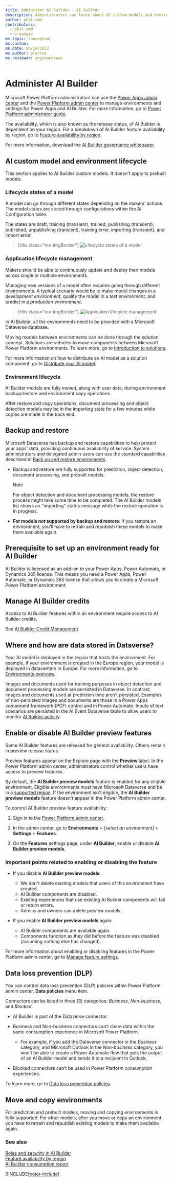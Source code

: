 ```yaml
---
title: Administer AI Builder - AI Builder
description: Administrators can learn about AI custom models and environment lifecycle, backup and restore, managing capacity, enabling or disabling the feature, and data loss prevention in AI Builder.
author: phil-cmd
contributors:
  - phil-cmd
  - v-aangie
ms.topic: conceptual
ms.custom: 
ms.date: 06/16/2022
ms.author: plarrue
ms.reviewer: angieandrews
---
```


# Administer AI Builder

Microsoft Power Platform administrators can use the [Power Apps admin center](https://admin.powerapps.com) and the [Power Platform admin center](https://admin.powerplatform.microsoft.com) to manage environments and settings for Power Apps and AI Builder. For more information, go to [Power Platform administrator guide](/power-platform/admin/admin-documentation).

The availability, which is also known as the release status, of AI Builder is dependent on your region. For a breakdown of AI Builder feature availability by region, go to [Feature availability by region](availability-region.md).

For more information, download the [AI Builder governance whitepaper](https://go.microsoft.com/fwlink/?linkid=2244137&clcid=0x409).

## AI custom model and environment lifecycle

This section applies to AI Builder custom models. It doesn't apply to prebuilt models.

### Lifecycle states of a model

A model can go through different states depending on the makers’ actions. The model states are stored through configurations within the AI Configuration table.

The states are draft, training (transient), trained, publishing (transient), published, unpublishing (transient), training error, importing (transient), and import error.

> [!div class="mx-imgBorder"]
> ![Lifecycle states of a model](media/model-lifecycle.png "Lifecycle states of a model")

### Application lifecycle management

Makers should be able to continuously update and deploy their models across single or multiple environments.

Managing new versions of a model often requires going through different environments. A typical scenario would be to make model changes in a *development environment*, qualify the model in a *test environment*, and predict in a *production environment*.

> [!div class="mx-imgBorder"]
> ![Application lifecycle management](media/app-lifecycle.png "Application lifecycle management")

In AI Builder, all the environments need to be provided with a Microsoft Dataverse database.

Moving models between environments can be done through the solution concept. Solutions are vehicles to move components between Microsoft Power Platform environments. To learn more, go to [Introduction to solutions](/power-apps/developer/data-platform/introduction-solutions).

For more information on how to distribute an AI model as a solution component, go to [Distribute your AI model](distribute-model.md).

### Environment lifecycle

AI Builder models are fully moved, along with user data, during environment backup/restore and environment copy operations.

After restore and copy operations, document processing and object detection models may be in the importing state for a few minutes while copies are made in the back end.

## Backup and restore

Microsoft Dataverse has backup and restore capabilities to help protect your apps' data, providing continuous availability of service. System administrators and delegated admin users can use the standard capabilities described in [Back up and restore environments](/power-platform/admin/backup-restore-environments).

- Backup and restore are fully supported for prediction, object detection, document processing, and prebuilt models.

  >[!NOTE]
  >For object detection and document processing models, the restore process might take some time to be completed. The AI Builder models list shows an "importing" status message while the restore operation is in progress.

- **For models *not* supported by backup and restore**: If you restore an environment, you'll have to retrain and republish these models to make them available again.

## Prerequisite to set up an environment ready for AI Builder

AI Builder is licensed as an add-on to your Power Apps, Power Automate, or Dynamics 365 license. This means you need a Power Apps, Power Automate, or Dynamics 365 license that allows you to create a Microsoft Power Platform environment.

## Manage AI Builder credits 

Access to AI Builder features within an environment require access to AI Builder credits.

See [AI Builder Credit Management](credit-management.md)


## Where and how are data stored in Dataverse?

Your AI model is deployed in the region that hosts the environment. For example, if your environment is created in the Europe region, your model is deployed in datacenters in Europe. For more information, go to [Environments overview](/power-platform/admin/environments-overview).

Images and documents used for training purposes in object detection and document processing models are persisted in Dataverse. In contrast, images and documents used at prediction time aren't persisted. Examples of non-persisted images and documents are those in a Power Apps component framework (PCF) control and in Power Automate. Inputs of text scenarios are persisted in the AI Event Dataverse table to allow users to monitor [AI Builder activity](activity-monitoring.md).

## Enable or disable AI Builder preview features

Some AI Builder features are released for general availability. Others remain in preview release status.

Preview features appear on the Explore page with the **Preview** label. In the Power Platform admin center, administrators control whether users have access to preview features.

By default, the **AI Builder preview models** feature is enabled for any eligible environment. Eligible environments must have Microsoft Dataverse and be in a [supported region](availability-region.md). If the environment isn't eligible, the **AI Builder preview models** feature doesn't appear in the Power Platform admin center.

To control AI Builder preview feature availability:

1. Sign in to the [Power Platform admin center](https://admin.powerplatform.microsoft.com).

1. In the admin center, go to **Environments** > *[select an environment]* > **Settings** > **Features**.

1. On the **Features** settings page, under **AI Builder**, enable or disable **AI Builder preview models**.

### Important points related to enabling or disabling the feature

- If you disable **AI Builder preview models**:
  - We don't delete existing models that users of this environment have created.
  - AI Builder components are disabled.
  - Existing experiences that use existing AI Builder components will fail or return errors.
  - Admins and owners can delete preview models.

- If you enable **AI Builder preview models** again:
  - AI Builder components are available again.
  - Components function as they did before the feature was disabled (assuming nothing else has changed).

For more information about enabling or disabling features in the Power Platform admin center, go to [Manage feature settings](/power-platform/admin/settings-features).

## Data loss prevention (DLP)

You can control data loss prevention (DLP) policies within Power Platform admin center, **Data policies** menu item.

Connectors can be listed in three (3) categories: *Business*, *Non-business*, and *Blocked*.

- AI Builder is part of the Dataverse connector.

- Business and Non-business connectors can’t share data within the same consumption experience in Microsoft Power Platform.

  - For example, if you add the Dataverse connector in the *Business* category, and Microsoft Outlook in the *Non-business* category, you won’t be able to create a Power Automate flow that gets the output of an AI Builder model and sends it to a recipient in Outlook.

- Blocked connectors can’t be used in Power Platform consumption experiences.

To learn more, go to [Data loss prevention policies](/power-platform/admin/wp-data-loss-prevention).

## Move and copy environments

For prediction and prebuilt models, moving and copying environments is fully supported. For other models, after you move or copy an environment, you have to retrain and republish existing models to make them available again.

### See also

[Roles and security in AI Builder](security.md)<br/>
[Feature availability by region](availability-region.md)<br/>
[AI Builder consumption report](administer-consumption-report.md)

[!INCLUDE[footer-include](includes/footer-banner.md)]
